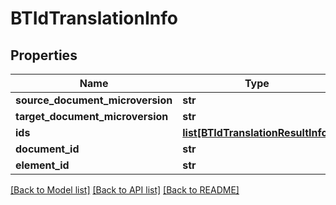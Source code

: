 # BTIdTranslationInfo

## Properties
Name | Type | Description | Notes
------------ | ------------- | ------------- | -------------
**source_document_microversion** | **str** |  | [optional] 
**target_document_microversion** | **str** |  | [optional] 
**ids** | [**list[BTIdTranslationResultInfo]**](BTIdTranslationResultInfo.md) |  | [optional] 
**document_id** | **str** |  | [optional] 
**element_id** | **str** |  | [optional] 

[[Back to Model list]](../README.md#documentation-for-models) [[Back to API list]](../README.md#documentation-for-api-endpoints) [[Back to README]](../README.md)


